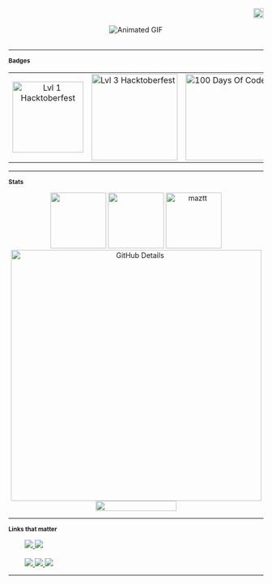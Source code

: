 <p align="right">
    <img height="20px" src="https://api.visitorbadge.io/api/visitors?path=github.com%2Fmaztt&label=profile%20views&labelColor=%236c0000&countColor=%23151515&style=flat" alt="maztt-profile-views">
</p>
<div align="center">
<img align="center" src="https://user-images.githubusercontent.com/92126792/223819264-dbab411b-9711-49de-966d-688356788104.gif" alt="Animated GIF" />
</div>

<br>

<hr>

<sub><b>Badges</b>

<table align="center">
  <tr>
    <td valign="center" align="center" width="200px"><img src="https://assets.holopin.io/hf2023levels/level1-red-helmet-0-0.webp" alt="Lvl 1 Hacktoberfest" width="140px"/></td>
    <td valign="center"><img src="https://github.com/maztt/maztt/assets/92126792/8aa945eb-395c-4042-b644-6e91ea28256c" alt="Lvl 3 Hacktoberfest" width="170px"/></td>
    <td valign="center"><img src="https://image-proxy-cdn.teamtreehouse.com/21c3880313cbaa54b9eea93b1a131208aefe2778/68747470733a2f2f643968687267346d6e767a6f772e636c6f756466726f6e742e6e65742f6a6f696e2e7465616d74726565686f7573652e636f6d2f3130302d646179732d6f662d636f64652f38633631643566642d313030646179736f66636f64652d626164676566696e616c732d30355f30376d30376d3030303030303030303030303030312e706e67" alt="100 Days Of Code" width="170px"/></td>
  </tr>
</table>

<hr>

<sub><b>Stats</b>

 <div align="center">
 <div>
      <img height="110em" src="https://github-readme-stats.vercel.app/api?username=maztt&show_icons=true&theme=dark&include_all_commits=true&count_private=true" />
      <img height="110em" src="https://github-readme-stats.vercel.app/api/top-langs/?username=maztt&theme=dark&layout=compact&langs_count=6" />
      <img height="110em" src="https://github-readme-streak-stats.herokuapp.com/?user=maztt&theme=dark" alt="maztt" />
      <img alt="GitHub Details" heigth="430px" width="495rem" src="http://github-profile-summary-cards.vercel.app/api/cards/profile-details?username=maztt&theme=dark" />
  </div>
  <div style="display: flex, font-size: 5px;">
     <img height="20px" src="https://www.codewars.com/users/maztt/badges/micro" width="160">
  </div> 
</div>

<hr>

<sub><b>Links that matter</b>

<div>
   &emsp;&emsp;
  <a href="https://maztt.github.io/personal-page/" target="_blank">
   <img src="https://img.shields.io/badge/-Portfolio-%236C0000?style=for-the-badge&logo=aboutdotme&logoColor=white">
  </a>
  <a href="https://dev.to/asgard_dev" title="Writing about my experiences, thoughts and insights" target="_blank">
   <img src="https://img.shields.io/badge/-Blog-%236C0000?style=for-the-badge&logo=storyblok&logoColor=white">
  </a>
</div>
<br>
<div>
   &emsp;&emsp; 
  <a href="https://www.linkedin.com/in/juliomasson" target="_blank">
    <img src="https://img.shields.io/badge/-LinkedIn-%23151515?style=for-the-badge&logo=linkedin&logoColor=white">
  </a> 
  <a href = "mailto:juliomazotti@gmail.com">
    <img src="https://img.shields.io/badge/-Gmail-%23151515?style=for-the-badge&logo=gmail&logoColor=white">
  </a>
 <a href="https://x.com/_maztt" target="_blank">
   <img src="https://img.shields.io/badge/-twitter-%23151515?style=for-the-badge&logo=x&logoColor=white">
 </a>
</div>

<hr>
